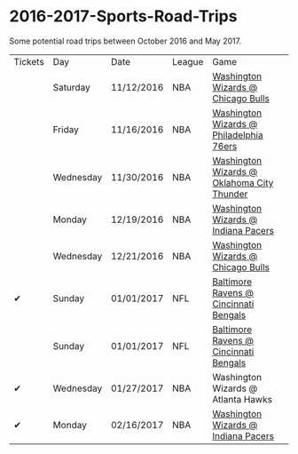 # 2016-2017-Sports-Road-Trips

Some potential road trips between October 2016 and May 2017.

<table>
<tr><td>Tickets</td><td>Day</td><td>Date</td><td>League</td><td>Game</td></tr>
<tr><td></td><td>Saturday</td><td>11/12/2016</td><td>NBA</td><td><a href = 'https://seatgeek.com/wizards-at-bulls-tickets/11-12-2016-chicago-illinois-united-center/nba/3475486' target = "_blank">Washington Wizards @ Chicago Bulls</a></td></tr>
<tr><td></td><td>Friday</td><td>11/16/2016</td><td>NBA</td><td><a href = 'https://seatgeek.com/wizards-at-76ers-tickets/11-16-2016-philadelphia-pennsylvania-wells-fargo-center/nba/3475786' target = "_blank">Washington Wizards @ Philadelphia 76ers</a></td></tr>
<tr><td></td><td>Wednesday</td><td>11/30/2016</td><td>NBA</td><td><a href = 'https://seatgeek.com/wizards-at-thunder-tickets/11-30-2016-oklahoma-city-oklahoma-chesapeake-energy-arena/nba/3476199' target = "_blank">Washington Wizards @ Oklahoma City Thunder</a></td></tr>
<tr><td></td><td>Monday</td><td>12/19/2016</td><td>NBA</td><td><a href = 'https://seatgeek.com/wizards-at-pacers-tickets/12-19-2016-indianapolis-indiana-bankers-life-fieldhouse/nba/3475174' target = "_blank">Washington Wizards @ Indiana Pacers</a></td></tr>
<tr><td></td><td>Wednesday</td><td>12/21/2016</td><td>NBA</td><td><a href = 'https://seatgeek.com/wizards-at-bulls-tickets/12-21-2016-chicago-illinois-united-center/nba/3475511' target = "_blank">Washington Wizards @ Chicago Bulls</a></td></tr>
<tr><td>&#10004;</td><td>Sunday</td><td>01/01/2017</td><td>NFL</td><td><a href = 'http://www.stubhub.com/cincinnati-bengals-tickets-cincinnati-bengals-cincinnati-paul-brown-stadium-1-1-2017/event/9566682/?mbox=1&rS=6&abbyo=true&sliderpos=true&qtyq=false&dUpg=false&sort=price+asc' target = "_blank">Baltimore Ravens @ Cincinnati Bengals</a></td></tr>
<tr><td></td><td>Sunday</td><td>01/01/2017</td><td>NFL</td><td><a href = 'http://www.stubhub.com/cincinnati-bengals-tickets-cincinnati-bengals-cincinnati-paul-brown-stadium-1-1-2017/event/9566682/?mbox=1&rS=6&abbyo=true&sliderpos=true&qtyq=false&dUpg=false&sort=price+asc' target = "_blank">Baltimore Ravens @ Cincinnati Bengals</a></td></tr>
<tr><td>&#10004;</td><td>Wednesday</td><td>01/27/2017</td><td>NBA</td><td>Washington Wizards @ Atlanta Hawks</td></tr>
<tr><td>&#10004;</td><td>Monday</td><td>02/16/2017</td><td>NBA</td><td><a href = 'https://seatgeek.com/wizards-at-pacers-tickets/2-16-2017-indianapolis-indiana-bankers-life-fieldhouse/nba/3475182' target = "_blank">Washington Wizards @ Indiana Pacers</a></td></tr>
</table>
